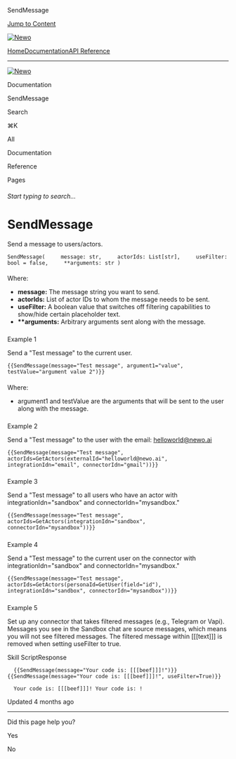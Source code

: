 SendMessage

[Jump to Content](#content)

[![Newo](https://files.readme.io/895bdeef8322f081f6d0f4507a17e414930dfddfddf1de452f458dc00698ca84-small-svgviewer-png-output_9.png)](/)

[Home](/)[Documentation](index.md)[API Reference](/reference)

* * *

[![Newo](https://files.readme.io/895bdeef8322f081f6d0f4507a17e414930dfddfddf1de452f458dc00698ca84-small-svgviewer-png-output_9.png)](/)

Documentation

SendMessage

Search

⌘K

All

Documentation

Reference

Pages

###### Start typing to search…

# SendMessage

Send a message to users/actors.

`SendMessage(     message: str,     actorIds: List[str],     useFilter: bool = false,     **arguments: str )`

#### 

Where:

[](#where)

*   **message:** The message string you want to send.
*   **actorIds:** List of actor IDs to whom the message needs to be sent.
*   **useFilter:** A boolean value that switches off filtering capabilities to show/hide certain placeholder text.
*   **\*\*arguments:** Arbitrary arguments sent along with the message.

### 

Example 1

[](#example-1)

Send a "Test message" to the current user.

`{{SendMessage(message="Test message", argument1="value", testValue="argument value 2")}}`

#### 

Where:

[](#where-1)

*   argument1 and testValue are the arguments that will be sent to the user along with the message.

### 

Example 2

[](#example-2)

Send a "Test message" to the user with the email: [helloworld@newo.ai](mailto:helloworld@newo.ai)

`{{SendMessage(message="Test message", actorIds=GetActors(externalId="helloworld@newo.ai", integrationIdn="email", connectorIdn="gmail"))}}`

### 

Example 3

[](#example-3)

Send a "Test message" to all users who have an actor with integrationIdn="sandbox" and connectorIdn="mysandbox."

`{{SendMessage(message="Test message", actorIds=GetActors(integrationIdn="sandbox", connectorIdn="mysandbox"))}}`

### 

Example 4

[](#example-4)

Send a "Test message" to the current user on the connector with integrationIdn="sandbox" and connectorIdn="mysandbox."

`{{SendMessage(message="Test message", actorIds=GetActors(personaId=GetUser(field="id"), integrationIdn="sandbox", connectorIdn="mysandbox"))}}`

### 

Example 5

[](#example-5)

Set up any connector that takes filtered messages (e.g., Telegram or Vapi). Messages you see in the Sandbox chat are source messages, which means you will not see filtered messages. The filtered message within \[\[\[text\]\]\] is removed when setting useFilter to true.

Skill ScriptResponse

`   {{SendMessage(message="Your code is: [[[beef]]]!")}} {{SendMessage(message="Your code is: [[[beef]]]!", useFilter=True)}}   `

`   Your code is: [[[beef]]]! Your code is: !   `

Updated 4 months ago

* * *

Did this page help you?

Yes

No
